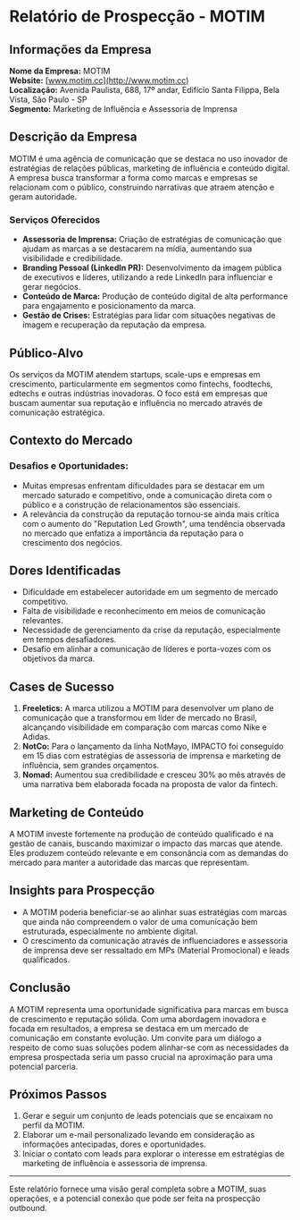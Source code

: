 # Relatório de Prospecção - MOTIM

## Informações da Empresa
**Nome da Empresa:** MOTIM  
**Website:** [www.motim.cc](http://www.motim.cc)  
**Localização:** Avenida Paulista, 688, 17º andar, Edifício Santa Filippa, Bela Vista, São Paulo - SP  
**Segmento:** Marketing de Influência e Assessoria de Imprensa  

## Descrição da Empresa
MOTIM é uma agência de comunicação que se destaca no uso inovador de estratégias de relações públicas, marketing de influência e conteúdo digital. A empresa busca transformar a forma como marcas e empresas se relacionam com o público, construindo narrativas que atraem atenção e geram autoridade.

### Serviços Oferecidos
- **Assessoria de Imprensa:** Criação de estratégias de comunicação que ajudam as marcas a se destacarem na mídia, aumentando sua visibilidade e credibilidade.
- **Branding Pessoal (LinkedIn PR):** Desenvolvimento da imagem pública de executivos e líderes, utilizando a rede LinkedIn para influenciar e gerar negócios.
- **Conteúdo de Marca:** Produção de conteúdo digital de alta performance para engajamento e posicionamento da marca.
- **Gestão de Crises:** Estratégias para lidar com situações negativas de imagem e recuperação da reputação da empresa.

## Público-Alvo
Os serviços da MOTIM atendem startups, scale-ups e empresas em crescimento, particularmente em segmentos como fintechs, foodtechs, edtechs e outras indústrias inovadoras. O foco está em empresas que buscam aumentar sua reputação e influência no mercado através de comunicação estratégica.

## Contexto do Mercado
### Desafios e Oportunidades:
- Muitas empresas enfrentam dificuldades para se destacar em um mercado saturado e competitivo, onde a comunicação direta com o público e a construção de relacionamentos são essenciais.
- A relevância da construção da reputação tornou-se ainda mais crítica com o aumento do "Reputation Led Growth", uma tendência observada no mercado que enfatiza a importância da reputação para o crescimento dos negócios.

## Dores Identificadas
- Dificuldade em estabelecer autoridade em um segmento de mercado competitivo.
- Falta de visibilidade e reconhecimento em meios de comunicação relevantes.
- Necessidade de gerenciamento da crise da reputação, especialmente em tempos desafiadores.
- Desafio em alinhar a comunicação de líderes e porta-vozes com os objetivos da marca.

## Cases de Sucesso
1. **Freeletics:** A marca utilizou a MOTIM para desenvolver um plano de comunicação que a transformou em líder de mercado no Brasil, alcançando visibilidade em comparação com marcas como Nike e Adidas.
2. **NotCo:** Para o lançamento da linha NotMayo, IMPACTO foi conseguido em 15 dias com estratégias de assessoria de imprensa e marketing de influência, sem grandes orçamentos.
3. **Nomad:** Aumentou sua credibilidade e cresceu 30% ao mês através de uma narrativa bem elaborada focada na proposta de valor da fintech.

## Marketing de Conteúdo
A MOTIM investe fortemente na produção de conteúdo qualificado e na gestão de canais, buscando maximizar o impacto das marcas que atende. Eles produzem conteúdo relevante e em consonância com as demandas do mercado para manter a autoridade das marcas que representam.

## Insights para Prospecção
- A MOTIM poderia beneficiar-se ao alinhar suas estratégias com marcas que ainda não compreendem o valor de uma comunicação bem estruturada, especialmente no ambiente digital.
- O crescimento da comunicação através de influenciadores e assessoria de imprensa deve ser ressaltado em MPs (Material Promocional) e leads qualificados.

## Conclusão
A MOTIM representa uma oportunidade significativa para marcas em busca de crescimento e reputação sólida. Com uma abordagem inovadora e focada em resultados, a empresa se destaca em um mercado de comunicação em constante evolução. Um convite para um diálogo a respeito de como suas soluções podem alinhar-se com as necessidades da empresa prospectada seria um passo crucial na aproximação para uma potencial parceria.

## Próximos Passos
1. Gerar e seguir um conjunto de leads potenciais que se encaixam no perfil da MOTIM.
2. Elaborar um e-mail personalizado levando em consideração as informações antecipadas, dores e oportunidades.
3. Iniciar o contato com leads para explorar o interesse em estratégias de marketing de influência e assessoria de imprensa.

---
Este relatório fornece uma visão geral completa sobre a MOTIM, suas operações, e a potencial conexão que pode ser feita na prospecção outbound.